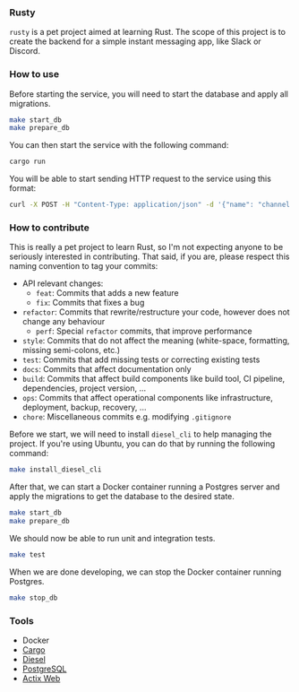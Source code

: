 ### Rusty 

`rusty` is a pet project aimed at learning Rust. The scope of this project is to create the backend for a simple instant messaging app, like Slack or Discord.

### How to use

Before starting the service, you will need to start the database and apply all migrations.

```bash
make start_db
make prepare_db
```

You can then start the service with the following command:

```bash
cargo run
```

You will be able to start sending HTTP request to the service using this format:

```bash
curl -X POST -H "Content-Type: application/json" -d '{"name": "channel name", "description": "test channel"}' http://127.0.0.1:8080/channel
```

### How to contribute

This is really a pet project to learn Rust, so I'm not expecting anyone to be seriously interested in contributing. That said, if you are, please respect this naming convention to tag your commits:

* API relevant changes:
    * `feat`: Commits that adds a new feature
    * `fix`: Commits that fixes a bug
* `refactor`: Commits that rewrite/restructure your code, however does not change any behaviour
    * `perf`: Special `refactor` commits, that improve performance
* `style`: Commits that do not affect the meaning (white-space, formatting, missing semi-colons, etc.)
* `test`: Commits that add missing tests or correcting existing tests
* `docs`: Commits that affect documentation only
* `build`: Commits that affect build components like build tool, CI pipeline, dependencies, project version, ...
* `ops`: Commits that affect operational components like infrastructure, deployment, backup, recovery, ...
* `chore`: Miscellaneous commits e.g. modifying `.gitignore`

Before we start, we will need to install `diesel_cli` to help managing the project. If you're using Ubuntu, you can do that by running the following command:

```bash
make install_diesel_cli
```

After that, we can start a Docker container running a Postgres server and apply the migrations to get the database to the desired state.

```bash
make start_db
make prepare_db
```

We should now be able to run unit and integration tests.

```bash
make test
```

When we are done developing, we can stop the Docker container running Postgres.

```bash
make stop_db
```

### Tools

- Docker
- [Cargo](https://github.com/rust-lang/cargo)
- [Diesel](https://github.com/diesel-rs/diesel)
- [PostgreSQL](https://github.com/postgres/postgres)
- [Actix Web](https://github.com/actix/actix-web)
